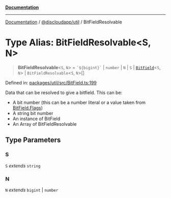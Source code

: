 [**Documentation**](../../../README.md)

***

[Documentation](../../../packages.md) / [@discloudapp/util](../README.md) / BitFieldResolvable

# Type Alias: BitFieldResolvable\<S, N\>

> **BitFieldResolvable**\<`S`, `N`\> = `` `${bigint}` `` \| `number` \| `N` \| `S` \| [`BitField`](../classes/BitField.md)\<`S`, `N`\> \| `BitFieldResolvable`\<`S`, `N`\>[]

Defined in: [packages/util/src/BitField.ts:199](https://github.com/discloud/discloud.app/blob/1e4ce40911bd2c25d95ae21441839a6f9ec7c445/packages/util/src/BitField.ts#L199)

Data that can be resolved to give a bitfield. This can be:
* A bit number (this can be a number literal or a value taken from [BitField.Flags](../classes/BitField.md#flags))
* A string bit number
* An instance of BitField
* An Array of BitFieldResolvable

## Type Parameters

### S

`S` *extends* `string`

### N

`N` *extends* `bigint` \| `number`
